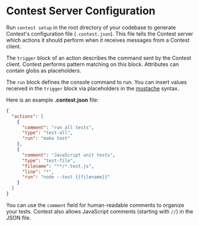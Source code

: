 # Contest Server Configuration

Run <code type="contest-command">contest setup</code> in the root directory of
your codebase to generate Contest's configuration file
(<code type="repo/existing-file">.contest.json</code>). This file tells the
Contest server which actions it should perform when it receives messages from a
Contest client.

The `trigger` block of an action describes the command sent by the Contest
client. Contest performs pattern matching on this block. Attributes can contain
globs as placeholders.

The `run` block defines the console command to run. You can insert values
received in the `trigger` block via placeholders in the
[mustache](https://mustache.github.io) syntax.

Here is an example **.contest.json** file:

```json
{
  "actions": [
    {
      "comment": "run all tests",
      "type": "test-all",
      "run": "make test"
    },
    {
      "comment": "JavaScript unit tests",
      "type": "test-file",
      "filename": "**/*.test.js",
      "line": "*",
      "run": "node --test {{filename}}"
    }
  ]
}
```

You can use the `comment` field for human-readable comments to organize your
tests. Contest also allows JavaScript comments (starting with `//`) in the JSON
file.
